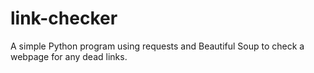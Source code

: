 # link-checker
A simple Python program using requests and Beautiful Soup to check a webpage for any dead links.
